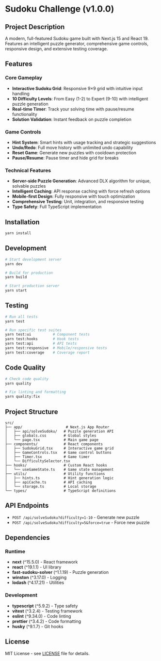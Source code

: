 # Sudoku Challenge (v1.0.0)

## Project Description

A modern, full-featured Sudoku game built with Next.js 15 and React 19. Features an intelligent puzzle generator, comprehensive game controls, responsive design, and extensive testing coverage.

## Features

### Core Gameplay
- **Interactive Sudoku Grid**: Responsive 9×9 grid with intuitive input handling
- **10 Difficulty Levels**: From Easy (1-2) to Expert (9-10) with intelligent puzzle generation
- **Real-time Timer**: Track your solving time with pause/resume functionality
- **Solution Validation**: Instant feedback on puzzle completion

### Game Controls
- **Hint System**: Smart hints with usage tracking and strategic suggestions
- **Undo/Redo**: Full move history with unlimited undo capability
- **Reset Game**: Generate new puzzles with cooldown protection
- **Pause/Resume**: Pause timer and hide grid for breaks

### Technical Features
- **Server-side Puzzle Generation**: Advanced DLX algorithm for unique, solvable puzzles
- **Intelligent Caching**: API response caching with force refresh options
- **Mobile-first Design**: Fully responsive with touch optimization
- **Comprehensive Testing**: Unit, integration, and responsive testing
- **Type Safety**: Full TypeScript implementation

## Installation

```bash
yarn install
```

## Development

```bash
# Start development server
yarn dev

# Build for production
yarn build

# Start production server
yarn start
```

## Testing

```bash
# Run all tests
yarn test

# Run specific test suites
yarn test:ui          # Component tests
yarn test:hooks       # Hook tests
yarn test:api         # API tests
yarn test:responsive  # Mobile/responsive tests
yarn test:coverage    # Coverage report
```

## Code Quality

```bash
# Check code quality
yarn quality

# Fix linting and formatting
yarn quality:fix
```

## Project Structure

```
src/
├── app/                    # Next.js App Router
│   ├── api/solveSudoku/   # Puzzle generation API
│   ├── globals.css        # Global styles
│   └── page.tsx           # Main game page
├── components/            # React components
│   ├── SudokuGrid.tsx     # Interactive game grid
│   ├── GameControls.tsx   # Game control buttons
│   ├── Timer.tsx          # Game timer
│   └── DifficultySelector.tsx
├── hooks/                 # Custom React hooks
│   └── useGameState.ts    # Game state management
├── utils/                 # Utility functions
│   ├── hints.ts           # Hint generation logic
│   ├── apiCache.ts        # API caching
│   └── storage.ts         # Local storage
└── types/                 # TypeScript definitions
```

## API Endpoints

- `POST /api/solveSudoku?difficulty=1-10` - Generate new puzzle
- `POST /api/solveSudoku?difficulty=5&force=true` - Force new puzzle

## Dependencies

### Runtime
- **next** (^15.5.0) - React framework
- **react** (^19.1.1) - UI library
- **fast-sudoku-solver** (^1.1.19) - Puzzle generation
- **winston** (^3.17.0) - Logging
- **lodash** (^4.17.21) - Utilities

### Development
- **typescript** (^5.9.2) - Type safety
- **vitest** (^3.2.4) - Testing framework
- **eslint** (^9.34.0) - Code linting
- **prettier** (^3.4.2) - Code formatting
- **husky** (^9.1.7) - Git hooks

## License

MIT License - see [LICENSE](LICENSE) file for details.
